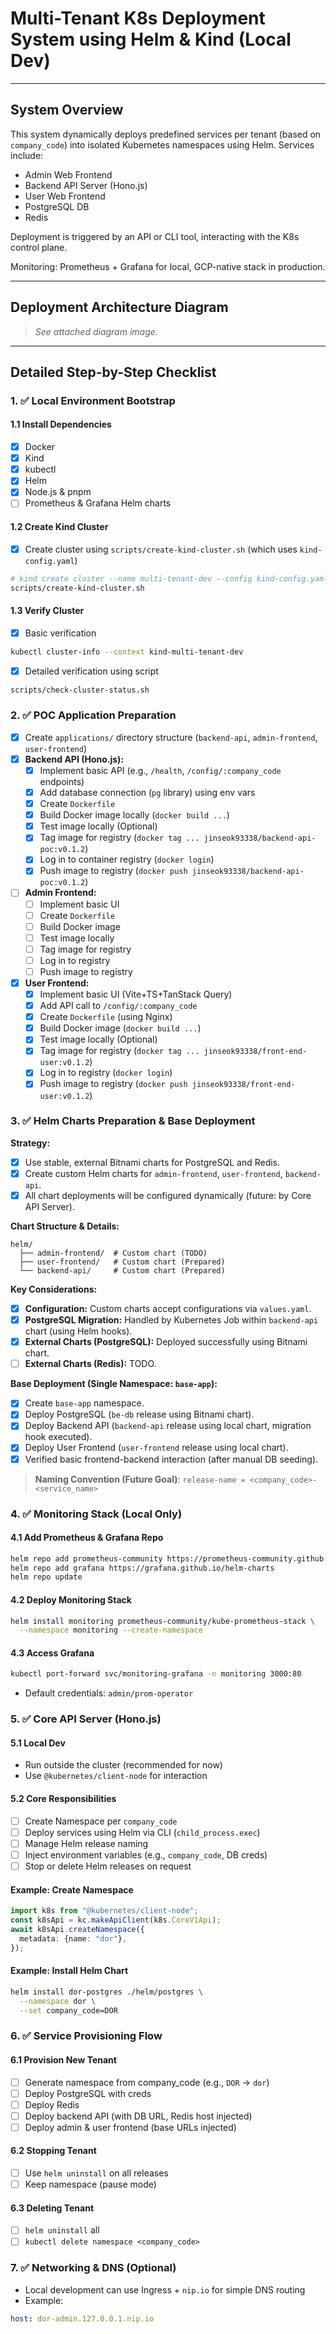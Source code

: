 # Multi-Tenant K8s Deployment System using Helm & Kind (Local Dev)

---

## System Overview

This system dynamically deploys predefined services per tenant (based on `company_code`) into isolated Kubernetes namespaces using Helm. Services include:

- Admin Web Frontend
- Backend API Server (Hono.js)
- User Web Frontend
- PostgreSQL DB
- Redis

Deployment is triggered by an API or CLI tool, interacting with the K8s control plane.

Monitoring: Prometheus + Grafana for local, GCP-native stack in production.

---

## Deployment Architecture Diagram

> _See attached diagram image._

---

## Detailed Step-by-Step Checklist

### 1. ✅ Local Environment Bootstrap

#### 1.1 Install Dependencies

- [x] Docker
- [x] Kind
- [x] kubectl
- [x] Helm
- [x] Node.js & pnpm
- [ ] Prometheus & Grafana Helm charts

#### 1.2 Create Kind Cluster

- [x] Create cluster using `scripts/create-kind-cluster.sh` (which uses `kind-config.yaml`)

```bash
# kind create cluster --name multi-tenant-dev --config kind-config.yaml
scripts/create-kind-cluster.sh
```

#### 1.3 Verify Cluster

- [x] Basic verification

```bash
kubectl cluster-info --context kind-multi-tenant-dev
```

- [x] Detailed verification using script

```bash
scripts/check-cluster-status.sh
```

### 2. ✅ POC Application Preparation

- [x] Create `applications/` directory structure (`backend-api`, `admin-frontend`, `user-frontend`)
- [x] **Backend API (Hono.js):**
  - [x] Implement basic API (e.g., `/health`, `/config/:company_code` endpoints)
  - [x] Add database connection (`pg` library) using env vars
  - [x] Create `Dockerfile`
  - [x] Build Docker image locally (`docker build ...`)
  - [x] Test image locally (Optional)
  - [x] Tag image for registry (`docker tag ... jinseok93338/backend-api-poc:v0.1.2`)
  - [x] Log in to container registry (`docker login`)
  - [x] Push image to registry (`docker push jinseok93338/backend-api-poc:v0.1.2`)
- [ ] **Admin Frontend:**
  - [ ] Implement basic UI
  - [ ] Create `Dockerfile`
  - [ ] Build Docker image
  - [ ] Test image locally
  - [ ] Tag image for registry
  - [ ] Log in to registry
  - [ ] Push image to registry
- [x] **User Frontend:**
  - [x] Implement basic UI (Vite+TS+TanStack Query)
  - [x] Add API call to `/config/:company_code`
  - [x] Create `Dockerfile` (using Nginx)
  - [x] Build Docker image (`docker build ...`)
  - [x] Test image locally (Optional)
  - [x] Tag image for registry (`docker tag ... jinseok93338/front-end-user:v0.1.2`)
  - [x] Log in to registry (`docker login`)
  - [x] Push image to registry (`docker push jinseok93338/front-end-user:v0.1.2`)

### 3. ✅ Helm Charts Preparation & Base Deployment

**Strategy:**

- [x] Use stable, external Bitnami charts for PostgreSQL and Redis.
- [x] Create custom Helm charts for `admin-frontend`, `user-frontend`, `backend-api`.
- [x] All chart deployments will be configured dynamically (future: by Core API Server).

**Chart Structure & Details:**

```
helm/
  ├── admin-frontend/  # Custom chart (TODO)
  ├── user-frontend/   # Custom chart (Prepared)
  └── backend-api/     # Custom chart (Prepared)
```

**Key Considerations:**

- [x] **Configuration:** Custom charts accept configurations via `values.yaml`.
- [x] **PostgreSQL Migration:** Handled by Kubernetes Job within `backend-api` chart (using Helm hooks).
- [x] **External Charts (PostgreSQL):** Deployed successfully using Bitnami chart.
- [ ] **External Charts (Redis):** TODO.

**Base Deployment (Single Namespace: `base-app`):**

- [x] Create `base-app` namespace.
- [x] Deploy PostgreSQL (`be-db` release using Bitnami chart).
- [x] Deploy Backend API (`backend-api` release using local chart, migration hook executed).
- [x] Deploy User Frontend (`user-frontend` release using local chart).
- [x] Verified basic frontend-backend interaction (after manual DB seeding).

> **Naming Convention (Future Goal)**:
> `release-name = <company_code>-<service_name>`

### 4. ✅ Monitoring Stack (Local Only)

#### 4.1 Add Prometheus & Grafana Repo

```bash
helm repo add prometheus-community https://prometheus-community.github.io/helm-charts
helm repo add grafana https://grafana.github.io/helm-charts
helm repo update
```

#### 4.2 Deploy Monitoring Stack

```bash
helm install monitoring prometheus-community/kube-prometheus-stack \
  --namespace monitoring --create-namespace
```

#### 4.3 Access Grafana

```bash
kubectl port-forward svc/monitoring-grafana -n monitoring 3000:80
```

- Default credentials: `admin/prom-operator`

### 5. ✅ Core API Server (Hono.js)

#### 5.1 Local Dev

- Run outside the cluster (recommended for now)
- Use `@kubernetes/client-node` for interaction

#### 5.2 Core Responsibilities

- [ ] Create Namespace per `company_code`
- [ ] Deploy services using Helm via CLI (`child_process.exec`)
- [ ] Manage Helm release naming
- [ ] Inject environment variables (e.g., `company_code`, DB creds)
- [ ] Stop or delete Helm releases on request

#### Example: Create Namespace

```ts
import k8s from "@kubernetes/client-node";
const k8sApi = kc.makeApiClient(k8s.CoreV1Api);
await k8sApi.createNamespace({
  metadata: {name: "dor"},
});
```

#### Example: Install Helm Chart

```bash
helm install dor-postgres ./helm/postgres \
  --namespace dor \
  --set company_code=DOR
```

### 6. ✅ Service Provisioning Flow

#### 6.1 Provision New Tenant

- [ ] Generate namespace from company_code (e.g., `DOR` → `dor`)
- [ ] Deploy PostgreSQL with creds
- [ ] Deploy Redis
- [ ] Deploy backend API (with DB URL, Redis host injected)
- [ ] Deploy admin & user frontend (base URLs injected)

#### 6.2 Stopping Tenant

- [ ] Use `helm uninstall` on all releases
- [ ] Keep namespace (pause mode)

#### 6.3 Deleting Tenant

- [ ] `helm uninstall` all
- [ ] `kubectl delete namespace <company_code>`

### 7. ✅ Networking & DNS (Optional)

- Local development can use Ingress + `nip.io` for simple DNS routing
- Example:

```yaml
host: dor-admin.127.0.0.1.nip.io
```
